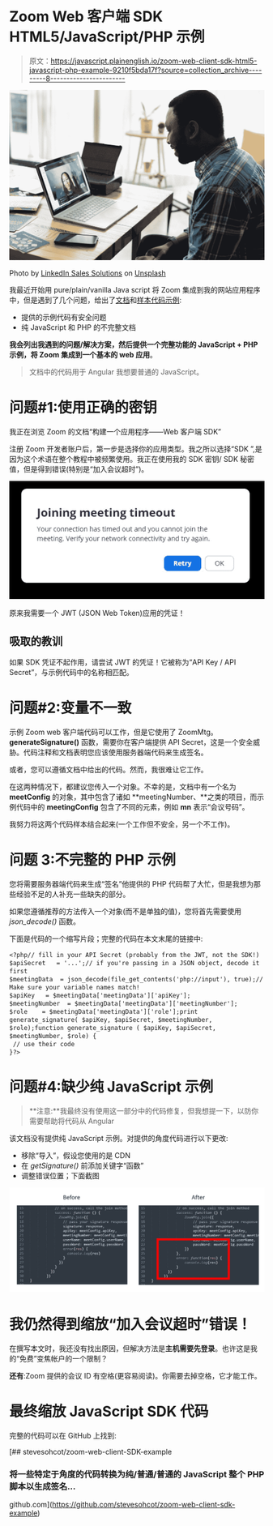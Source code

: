# Zoom Web 客户端 SDK HTML5/JavaScript/PHP 示例

> 原文：<https://javascript.plainenglish.io/zoom-web-client-sdk-html5-javascript-php-example-9210f5bda17f?source=collection_archive---------8----------------------->

![](img/35117091fd55a5e0deb9c4c0897da4b4.png)

Photo by [LinkedIn Sales Solutions](https://unsplash.com/@linkedinsalesnavigator?utm_source=medium&utm_medium=referral) on [Unsplash](https://unsplash.com?utm_source=medium&utm_medium=referral)

我最近开始用 pure/plain/vanilla Java script 将 Zoom 集成到我的网站应用程序中，但是遇到了几个问题，给出了[文档](https://marketplace.zoom.us/docs/sdk/native-sdks/web)和[样本代码示例](https://github.com/zoom/sample-app-web):

*   提供的示例代码有安全问题
*   纯 JavaScript 和 PHP 的不完整文档

**我会列出我遇到的问题/解决方案，然后提供一个完整功能的 JavaScript + PHP 示例，将 Zoom 集成到一个基本的 web 应用**。

> 文档中的代码用于 Angular 我想要普通的 JavaScript。

# 问题#1:使用正确的密钥

我正在浏览 Zoom 的文档“构建一个应用程序——Web 客户端 SDK”

注册 Zoom 开发者账户后，第一步是选择你的应用类型。我之所以选择“SDK ”,是因为这个术语在整个教程中被频繁使用。我正在使用我的 SDK 密钥/ SDK 秘密值，但是得到错误(特别是“加入会议超时”)。

![](img/27dbe24a3111fa6e0bbb1216f927bf3f.png)

原来我需要一个 JWT (JSON Web Token)应用的凭证！

## **吸取的教训**

如果 SDK 凭证不起作用，请尝试 JWT 的凭证！它被称为“API Key / API Secret”，与示例代码中的名称相匹配。

# 问题#2:变量不一致

示例 Zoom web 客户端代码可以工作，但是它使用了 ZoomMtg。 **generateSignature()** 函数，需要你在客户端提供 API Secret，这是一个安全威胁。代码注释和文档表明您应该使用服务器端代码来生成签名。

或者，您可以遵循文档中给出的代码。然而，我很难让它工作。

在这两种情况下，都建议您传入一个对象。不幸的是，文档中有一个名为 **meetConfig** 的对象，其中包含了诸如 **meetingNumber、**之类的项目，而示例代码中的 **meetingConfig** 包含了不同的元素，例如 **mn** 表示“会议号码”。

我努力将这两个代码样本结合起来(一个工作但不安全，另一个不工作)。

# 问题 3:不完整的 PHP 示例

您将需要服务器端代码来生成“签名”他提供的 PHP 代码帮了大忙，但是我想为那些经验不足的人补充一些缺失的部分。

如果您遵循推荐的方法传入一个对象(而不是单独的值)，您将首先需要使用 *json_decode()* 函数。

下面是代码的一个缩写片段；完整的代码在本文末尾的链接中:

```
<?php// fill in your API Secret (probably from the JWT, not the SDK!)
$apiSecret   = '...';// if you're passing in a JSON object, decode it first
$meetingData  = json_decode(file_get_contents('php://input'), true);// Make sure your variable names match!
$apiKey   = $meetingData['meetingData']['apiKey'];
$meetingNumber  = $meetingData['meetingData']['meetingNumber'];
$role    = $meetingData['meetingData']['role'];print generate_signature( $apiKey, $apiSecret, $meetingNumber, $role);function generate_signature ( $apiKey, $apiSecret, $meetingNumber, $role) {
 // use their code
}?>
```

# 问题#4:缺少纯 JavaScript 示例

> **注意:**我最终没有使用这一部分中的代码修复，但我想提一下，以防你需要帮助将代码从 Angular

该文档没有提供纯 JavaScript 示例。对提供的角度代码进行以下更改:

*   移除“导入”，假设您使用的是 CDN
*   在 *getSignature()* 前添加关键字“函数”
*   调整错误位置；下面截图

![](img/d371a3f7d76752313c749b5cfde4996a.png)

# 我仍然得到缩放“加入会议超时”错误！

在撰写本文时，我还没有找出原因，但解决方法是**主机需要先登录**。也许这是我的“免费”变焦帐户的一个限制？

**还有**:Zoom 提供的会议 ID 有空格(更容易阅读)。你需要去掉空格，它才能工作。

# 最终缩放 JavaScript SDK 代码

完整的代码可以在 GitHub 上找到:

[](https://github.com/stevesohcot/zoom-web-client-sdk-example) [## stevesohcot/zoom-web-client-SDK-example

### 将一些特定于角度的代码转换为纯/普通/普通的 JavaScript 整个 PHP 脚本以生成签名…

github.com](https://github.com/stevesohcot/zoom-web-client-sdk-example)